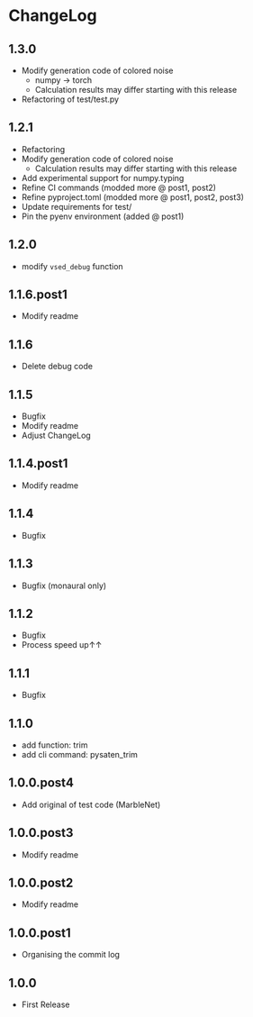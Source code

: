 # ChangeLog

## 1.3.0
* Modify generation code of colored noise
    * numpy -> torch
    * Calculation results may differ starting with this release
* Refactoring of test/test.py

## 1.2.1
* Refactoring
* Modify generation code of colored noise
    * Calculation results may differ starting with this release
* Add experimental support for numpy.typing
* Refine CI commands (modded more @ post1, post2)
* Refine pyproject.toml (modded more @ post1, post2, post3)
* Update requirements for test/
* Pin the pyenv environment (added @ post1)

## 1.2.0
* modify `vsed_debug` function

## 1.1.6.post1
* Modify readme

## 1.1.6
* Delete debug code

## 1.1.5
* Bugfix
* Modify readme
* Adjust ChangeLog

## 1.1.4.post1
* Modify readme

## 1.1.4
* Bugfix

## 1.1.3
* Bugfix (monaural only)

## 1.1.2
* Bugfix
* Process speed up↑↑

## 1.1.1
* Bugfix

## 1.1.0
* add function: trim
* add cli command: pysaten_trim

## 1.0.0.post4
* Add original of test code (MarbleNet)

## 1.0.0.post3
* Modify readme

## 1.0.0.post2
* Modify readme

## 1.0.0.post1
* Organising the commit log

## 1.0.0
* First Release
